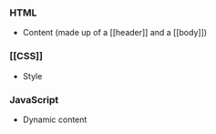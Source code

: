 ### HTML
- Content (made up of a [[header]] and a [[body]])

### [[CSS]]
- Style

### JavaScript
- Dynamic content